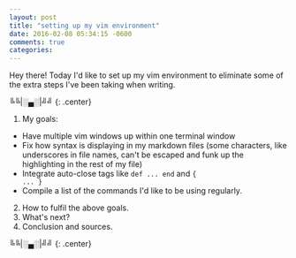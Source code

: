 ```yaml
---
layout: post
title: "setting up my vim environment"
date: 2016-02-08 05:34:15 -0600
comments: true
categories:
---
```


Hey there! Today I'd like to set up my vim environment to eliminate some of the extra steps I've been taking when writing.

╚╚\|░▄░\|╝╝
{: .center}

1. My goals:
  - Have multiple vim windows up within one terminal window
  - Fix how syntax is displaying in my markdown files (some characters, like underscores in file names, can't be escaped and funk up the highlighting in the rest of my file)
  - Integrate auto-close tags like <code>def ... end</code> and <code>{ ... }</code>
  - Compile a list of the commands I'd like to be using regularly.
2. How to fulfil the above goals.
3. What's next?
4. Conclusion and sources.

╚╚\|░▄░\|╝╝
{: .center}
